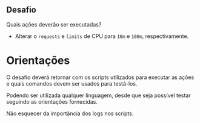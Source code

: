 ## Desafio

Quais ações deverão ser executadas?

<!-- - Remover a configuração `redis` e `redisConfig`; -->

<!-- - Remover a annotations do ingress `nginx.ingress.kubernetes.io/ssl-redirect`; -->

<!-- - Atualizar a versão de todos Kustomization para `2.2.1`; -->

<!-- - Remover linhas comentadas; -->

<!-- - Remover configurações duplicadas; -->

<!-- - Deixar as configurações na mesma ordem; -->

<!-- - Adicionar a env `ENV:dev`; -->

<!-- - Alterar a configuração `containerPort:$PORT` para:

```yml
ports:
  - name: http
    containerPort: $PORT
    protocol: TCP
``` -->

<!-- - Caso uma configuração esteja com `enable: false` remover os demais campos dela; -->

- Alterar o `requests` e `limits` de CPU para `10m` e `100m`, respectivamente.

# Orientações

O desafio deverá retornar com os scripts utilizados para executar as ações e quais comandos devem ser usados para testá-los. 

Podendo ser utilizada qualquer linguagem, desde que seja possível testar seguindo as orientações fornecidas.

Não esquecer da importância dos logs nos scripts. 